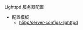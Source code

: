 Lighttpd 服务器配置

* 配置模板
    * [h5bp/server-configs-lighttpd](https://github.com/h5bp/server-configs-lighttpd)
